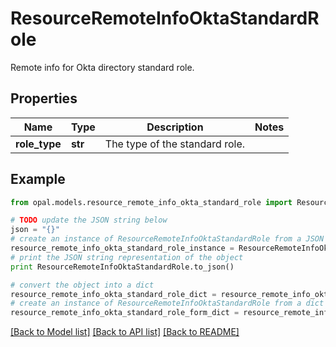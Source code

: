 # ResourceRemoteInfoOktaStandardRole

Remote info for Okta directory standard role.

## Properties

Name | Type | Description | Notes
------------ | ------------- | ------------- | -------------
**role_type** | **str** | The type of the standard role. | 

## Example

```python
from opal.models.resource_remote_info_okta_standard_role import ResourceRemoteInfoOktaStandardRole

# TODO update the JSON string below
json = "{}"
# create an instance of ResourceRemoteInfoOktaStandardRole from a JSON string
resource_remote_info_okta_standard_role_instance = ResourceRemoteInfoOktaStandardRole.from_json(json)
# print the JSON string representation of the object
print ResourceRemoteInfoOktaStandardRole.to_json()

# convert the object into a dict
resource_remote_info_okta_standard_role_dict = resource_remote_info_okta_standard_role_instance.to_dict()
# create an instance of ResourceRemoteInfoOktaStandardRole from a dict
resource_remote_info_okta_standard_role_form_dict = resource_remote_info_okta_standard_role.from_dict(resource_remote_info_okta_standard_role_dict)
```
[[Back to Model list]](../README.md#documentation-for-models) [[Back to API list]](../README.md#documentation-for-api-endpoints) [[Back to README]](../README.md)


